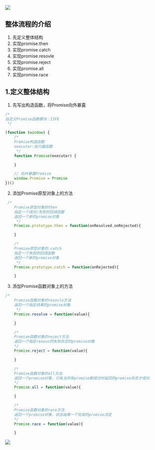 
![](https://imgkr.cn-bj.ufileos.com/a5ade491-dde3-48ce-b91f-276c9e689eeb.png)

## 整体流程的介绍
1. 先定义整体结构
2. 实现promise.then
3. 实现promise.catch
4. 实现promise.resovle
5. 实现promise.reject
6. 实现promise.all
7. 实现promise.race

## 1.定义整体结构
1. 先写出构造函数，将Promise向外暴露

```js
/*
自定义Promise函数模块：IIFE
 */

(function (window) {
    /*
    Promise构造函数
    executor:执行器函数
     */
    function Promise(executor) {

    }

    // 向外暴露Promise
    window.Promise = Promise
})()

```

2. 添加Promise原型对象上的方法

```js
 /*
    Promise原型对象的then
    指定一个成功/失败的回调函数
    返回一个新的promise对象
     */
    Promise.prototype.then = function(onResolved,onRejected){

    }

    /*
    Promise原型对象的.catch
    指定一个失败的回调函数
    返回一个新的promise对象
     */
    Promise.prototype.catch = function(onRejected){

    }
```

3. 添加Promise函数对象上的方法

```js
/*
    Promise函数对象的resovle方法
    返回一个指定结果的promise对象
     */
    Promise.resolve = function(value){

    }

    /*
    Promise函数对象的reject方法
    返回一个指定reason的失败状态的promise对象
    */
    Promise.reject = function(value){

    }

    /*
    Promise函数对象的all方法
    返回一个promise对象，只有当所有promise都成功时返回的promise状态才成功
    */
    Promise.all = function(value){

    }

    /*
    Promise函数对象的race方法
    返回一个promise对象，状态由第一个完成的promise决定
    */
    Promise.race = function(value){

    }
```


![](https://imgkr.cn-bj.ufileos.com/0eadfeaf-5a1c-45d4-9f4a-f6ab39fbf53a.png)

